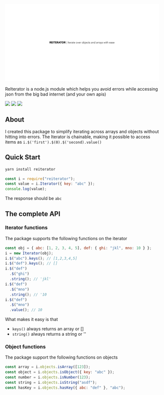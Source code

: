 ![](assets/logo.png)

ReIterator is a node.js module which helps you avoid errors while accessing json from the big bad internet (and your own apis)

![](https://img.shields.io/travis/sudhanshuraheja/reiterator.svg)
![](https://img.shields.io/codecov/c/github/sudhanshuraheja/reiterator/master.svg)
![](https://img.shields.io/github/license/sudhanshuraheja/reiterator.svg)

## About

I created this package to simplify iterating across arrays and objects without hitting into errors. The Iterator is chainable, making it possible to access items as `i.$('first').$(0).$('second).value()`

## Quick Start

```bash
yarn install reiterator
```

```js
const i = require("reiterator");
const value = i.Iterator({ key: "abc" });
console.log(value);
```

The response should be `abc`

## The complete API

### Iterator functions

The package supports the following functions on the iterator

```js
const obj = { abc: [1, 2, 3, 4, 5], def: { ghi: "jkl", mno: 10 } };
i = new Iterator(obj);
i.$("abc").keys(); // [1,2,3,4,5]
i.$("def").keys(); // []
i.$("def")
  .$("ghi")
  .string(); // 'jkl'
i.$("def")
  .$("mno")
  .string(); // '10
i.$("def")
  .$("mno")
  .value(); // 10
```

What makes it easy is that

- `keys()` always returns an array or []
- `string()` always returns a string or ''

### Object functions

The package support the following functions on objects

```js
const array = i.objects.isArray([123]);
const object = i.objects.isObject({ key: "abc" });
const number = i.objects.isNumber(123);
const string = i.objects.isString("asdf");
const hasKey = i.objects.hasKey({ abc: "def" }, "abc");
```
